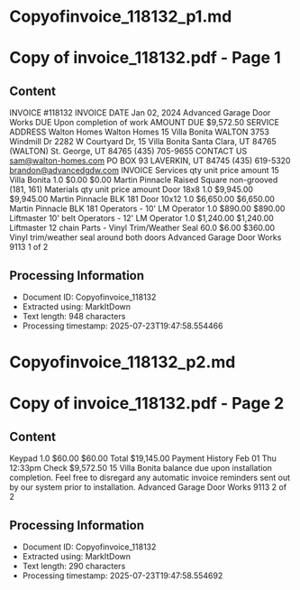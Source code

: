 # Copyofinvoice_118132_p1.md

<!--
chunk_id: Copyofinvoice_118132_p1
source: Copy of invoice_118132.pdf
page: 1
category: other
hash: 2cced68142b2eddb68837e5369684034f20b060419eb7eb383cb4c3a7b66439c
-->

# Copy of invoice_118132.pdf - Page 1

## Content
INVOICE #118132
INVOICE DATE Jan 02, 2024
Advanced Garage Door Works DUE Upon completion
of work
AMOUNT DUE $9,572.50
SERVICE ADDRESS
Walton Homes
Walton Homes 15 Villa Bonita WALTON
3753 Windmill Dr 2282 W Courtyard Dr, 15 Villa Bonita
Santa Clara, UT 84765 (WALTON)
St. George, UT 84765
(435) 705-9655 CONTACT US
sam@walton-homes.com PO BOX 93
LAVERKIN, UT 84745
(435) 619-5320
brandon@advancedgdw.com
INVOICE
Services qty unit price amount
15 Villa Bonita 1.0 $0.00 $0.00
Martin Pinnacle Raised Square non-grooved (181, 161)
Materials qty unit price amount
Door 18x8 1.0 $9,945.00 $9,945.00
Martin Pinnacle BLK 181
Door 10x12 1.0 $6,650.00 $6,650.00
Martin Pinnacle BLK 181
Operators - 10' LM Operator 1.0 $890.00 $890.00
Liftmaster 10' belt
Operators - 12' LM Operator 1.0 $1,240.00 $1,240.00
Liftmaster 12 chain
Parts - Vinyl Trim/Weather Seal 60.0 $6.00 $360.00
Vinyl trim/weather seal around both doors
Advanced Garage Door Works 9113 1 of 2

## Processing Information
- Document ID: Copyofinvoice_118132
- Extracted using: MarkItDown
- Text length: 948 characters
- Processing timestamp: 2025-07-23T19:47:58.554466


# Copyofinvoice_118132_p2.md

<!--
chunk_id: Copyofinvoice_118132_p2
source: Copy of invoice_118132.pdf
page: 2
category: other
hash: 2cced68142b2eddb68837e5369684034f20b060419eb7eb383cb4c3a7b66439c
-->

# Copy of invoice_118132.pdf - Page 2

## Content
Keypad 1.0 $60.00 $60.00
Total $19,145.00
Payment History
Feb 01 Thu 12:33pm Check $9,572.50
15 Villa Bonita balance due upon installation completion. Feel free to disregard any automatic invoice reminders sent
out by our system prior to installation.
Advanced Garage Door Works 9113 2 of 2

## Processing Information
- Document ID: Copyofinvoice_118132
- Extracted using: MarkItDown
- Text length: 290 characters
- Processing timestamp: 2025-07-23T19:47:58.554692